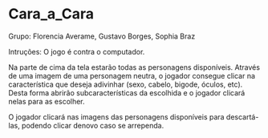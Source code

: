 # Cara_a_Cara
Grupo: Florencia Averame, Gustavo Borges, Sophia Braz

Intruções:
O jogo é contra o computador.

Na parte de cima da tela estarão todas as personagens disponíveis. Através de uma imagem de uma personagem neutra, o jogador consegue clicar na característica que deseja adivinhar (sexo, cabelo, bigode, óculos, etc). Desta forma abrirão subcaracterísticas da escolhida e o jogador clicará nelas para as escolher. 

O jogador clicará nas imagens das personagens disponíveis para descartá-las, podendo clicar denovo caso se arrependa.

